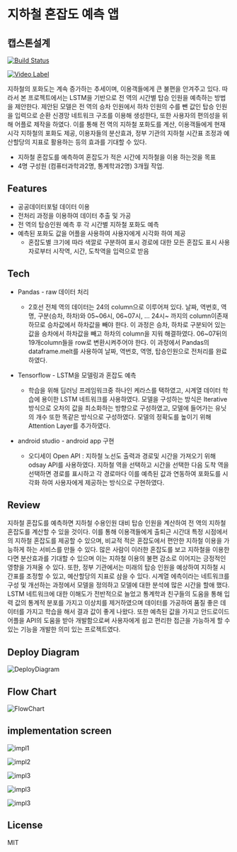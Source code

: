 # 지하철 혼잡도 예측 앱
## 캡스톤설계

[![Build Status](https://travis-ci.org/joemccann/dillinger.svg?branch=master)](https://travis-ci.org/joemccann/dillinger)

[![Video Label]( https://img.youtube.com/vi/bTUEXmTsu-g/0.jpg)](https://youtu.be/bTUEXmTsu-g)

지하철의 포화도는 계속 증가하는 추세이며, 이용객들에게 큰 불편을 안겨주고 있다. 따라서 본 프로젝트에서는 LSTM을 기반으로 전 역의 시간별 탑승 인원을 예측하는 방법을 제안한다. 제안된 모델은 전 역의 승차 인원에서 하차 인원의 수를 뺀 값인 탑승 인원을 입력으로 순환 신경망 네트워크 구조를 이용해 생성한다, 또한 사용자의 편의성을 위해 어플로 제작을 하였다. 이를 통해 전 역의 지하철 포화도를 계산, 이용객들에게 현재 시각 지하철의 포화도 제공, 이용자들의 분산효과, 정부 기관의 지하철 시간표 조정과 예산할당의 지표로 활용하는 등의 효과를 기대할 수 있다.

- 지하철 혼잡도를 예측하여 혼잡도가 적은 시간에 지하철을 이용 하는것을 목표
- 4명 구성원 (컴퓨터과학과2명, 통계학과2명) 3개월 작업.

## Features

- 공공데이터포털 데이터 이용 
- 전처리 과정을 이용하여 데이터 추출 및 가공
- 전 역의 탑승인원 예측 후 각 시간별 지하철 포화도 예측
- 예측된 포화도 값을 어플을 사용하여 사용자에게 시각화 하여 제공
    - 	혼잡도별 크기에 따라 색깔로 구분하여 표시
	경로에 대한 모든 혼잡도 표시
	사용자로부터 시작역, 시간, 도착역을 입력으로 받음

## Tech

- Pandas - raw 데이터 처리
   - 2호선 전체 역의 데이터는 24의 column으로 이루어져 있다. 날짜, 역번호, 역명, 구분(승차, 하차)와 05~06시, 06~07시, ... 24시~ 까지의  column이존재 하므로 승차값에서 하차값을 빼야 한다. 이 과정은 승차, 하차로 구분되어 있는 값을 승차에서 하차값을 빼고 하차의 column을 지워 해결하였다. 06~07뒤의 19개column들을 row로 변환시켜주어야 한다. 이 과정에서 Pandas의 dataframe.melt를 사용하여 날짜, 역번호, 역명, 탑승인원으로 전처리를 완료하였다.


-  Tensorflow - LSTM을 모델링과 혼잡도 예측 
    -  학습을 위해 딥러닝 프레임워크중 하나인 케라스를 택하였고, 시계열 데이터 학습에 용이한 LSTM 네트워크를 사용하였다. 모델을 구성하는 방식은 Iterative 방식으로 오차의 값을 최소화하는 방향으로 구성하였고, 모델에 들어가는 유닛의 개수 또한 똑같은 방식으로 구성하였다. 모델의 정확도를 높이기 위해 Attention Layer를 추가하였다.
    

- android studio - android app 구현
     - 오디세이 Open API : 지하철 노선도 출력과 경로및 시간을 가져오기 위해 odsay API를 사용하였다. 지하철 역을 선택하고 시간을 선택한 다음 도착 역을 선택하면 경로를 표시하고 각 경로마다 이를 예측된 값과 연동하여 포화도를 시각화 하여 사용자에게 제공하는 방식으로 구현하였다.


 
## Review
지하철 혼잡도를 예측하면 지하철 수용인원 대비 탑승 인원을 계산하여 전 역의 지하철 혼잡도를 계산할 수 있을 것이다. 이를 통해 이용객들에게 출퇴근 시간대 특정 시점에서의 지하철 혼잡도를 제공할 수 있으며, 비교적 적은 혼잡도에서 편안한 지하철 이용을 가능하게 하는 서비스를 만들 수 있다. 많은 사람이 이러한 혼잡도를 보고 지하철을 이용한다면 분산효과를 기대할 수 있으며 이는 지하철 이용의 불편 감소로 이어지는 긍정적인 영향을 가져올 수 있다. 또한, 정부 기관에서는 미래의 탑승 인원을 예상하여 지하철 시간표를 조정할 수 있고, 예산할당의 지표로 삼을 수 있다. 시계열 에측이라는 네트워크를 구성 및 개선하는 과정에서 모델을 정의하고 모델에 대한 분석에 많은 시간을 할애 했다. LSTM 네트워크에 대한 이해도가 전반적으로 늘었고 통계학과 친구들의 도움을 통해 입력 값의 통계적 분포를 가지고 이상치를 제거하였으며 데이터를 가공하여 품질 좋은 데이터를 가지고 학습을 해서 결과 값이 좋게 나왔다. 또한 예측된 값을 가지고 안드로이드 어플을 API의 도움을 받아 개발함으로써 사용자에게 쉽고 편리한 접근을 가능하게 할 수 있는 기능을 개발한 의미 있는 프로젝트였다.


## Deploy Diagram
![DeployDiagram](./img/deployDiagram.png)

## Flow Chart
![FlowChart](./img/flowChart.png)

## implementation screen 
![impl1](./img/impl1.png)

![impl2](./img/impl2.png)

![impl3](./img/impl3.png)

![impl3](./img/impl4.png)

![impl3](./img/impl5.png)

## License

MIT



[//]: # (These are reference links used in the body of this note and get stripped out when the markdown processor does its job. There is no need to format nicely because it shouldn't be seen. Thanks SO - http://stackoverflow.com/questions/4823468/store-comments-in-markdown-syntax)
